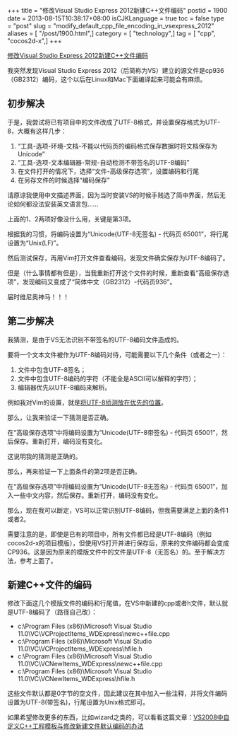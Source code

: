 +++
title = "修改Visual Studio Express 2012新建C++文件编码"
postid = 1900
date = 2013-08-15T10:38:17+08:00
isCJKLanguage = true
toc = false
type = "post"
slug = "modify_default_cpp_file_encoding_in_vsexpress_2012"
aliases = [ "/post/1900.html",]
category = [ "technology",]
tag = [ "cpp", "cocos2d-x",]
+++


[修改Visual Studio Express 2012新建C++文件编码](https://blog.zengrong.net/post/1900.html)

我突然发现Visual Studio Express 2012（后简称为VS）建立的源文件是cp936（GB2312）编码，这个以后在Linux和Mac下面编译起来可能会有麻烦。

## 初步解决

于是，我尝试将已有项目中的文件改成了UTF-8格式，并设置保存格式为UTF-8，大概有这样几步：

1. “工具-选项-环境-文档-不能以代码页的编码格式保存数据时将文档保存为Unicode”
2. “工具-选项-文本编辑器-常规-自动检测不带签名的UTF-8编码”
3. 在文件打开的情况下，选择“文件-高级保存选项”，设置编码和行尾
4. 在另存文件的时候选择“编码保存”

请原谅我使用中文描述界面，因为当时安装VS的时候手贱选了简中界面，然后无论如何都没法安装英文语言包……

上面的1、2两项好像没什么用，关键是第3项。

根据我的习惯，将编码设置为“Unicode(UTF-8无签名) - 代码页 65001”，将行尾设置为“Unix(LF)”。

然后测试保存，再用Vim打开文件查看编码，发现文件确实保存为UTF-8编码了。

但是（什么事情都有但是），当我重新打开这个文件的时候，重新查看“高级保存选项”，发现编码又变成了“简体中文（GB2312）-代码页936”。

届时维尼奥神马！！！

## 第二步解决

我猜测，是由于VS无法识别不带签名的UTF-8编码文件造成的。

要将一个文本文件被作为UTF-8编码对待，可能需要以下几个条件（或者之一）：

1. 文件中包含UTF-8签名；
2. 文件中包含UTF-8编码的字符（不能全是ASCII可以解释的字符）；
3. 编辑器优先以UTF-8编码来解析。

例如我对Vim的设置，就是[将UTF-8侦测放在优先的位置][vimfileencoding]。

那么，让我来验证一下猜测是否正确。

在“高级保存选项”中将编码设置为“Unicode(UTF-8带签名) - 代码页 65001”，然后保存。重新打开，编码没有变化。

这说明我的猜测是正确的。

那么，再来验证一下上面条件的第2项是否正确。

在“高级保存选项”中将编码设置为“Unicode(UTF-8无签名) - 代码页 65001”，加入一些中文内容，然后保存。重新打开，编码没有变化。

那么，现在我可以断定，VS可以正常识别UTF-8编码，但我需要满足上面的条件1或者2。

需要注意的是，即使是已有的项目中，所有文件都已经是UTF-8编码（例如cocos2d-x的项目模版），但使用VS打开并进行保存后，原来的文件编码都会变成CP936。这是因为原来的模版文件中的文件是UTF-8（无签名）的。至于解决方法，参考上面了。

## 新建C++文件的编码

修改下面这几个模版文件的编码和行尾值，在VS中新建的cpp或者h文件，默认就是UTF-8编码了（路径自己改）：

* c:\Program Files (x86)\Microsoft Visual Studio 11.0\VC\VCProjectItems_WDExpress\newc++file.cpp
* c:\Program Files (x86)\Microsoft Visual Studio 11.0\VC\VCProjectItems_WDExpress\hfile.h
* c:\Program Files (x86)\Microsoft Visual Studio 11.0\VC\VCNewItems_WDExpress\newc++file.cpp
* c:\Program Files (x86)\Microsoft Visual Studio 11.0\VC\VCNewItems_WDExpress\hfile.h

这些文件默认都是0字节的空文件，因此建议在其中加入一些注释，并将文件编码设置为UTF-8(带签名)，行尾设置为Unix格式即可。

如果希望修改更多的东西，比如wizard之类的，可以看看这篇文章：[VS2008中自定义C++工程模板与修改新建文件默认编码的办法][vs2008cpp]

[vimfileencoding]: https://blog.zengrong.net/post/1023.html
[vs2008cpp]: http://blog.csdn.net/vagrxie/article/details/4665035
